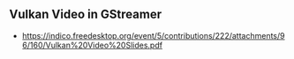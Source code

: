 ## Vulkan Video in GStreamer

- https://indico.freedesktop.org/event/5/contributions/222/attachments/96/160/Vulkan%20Video%20Slides.pdf
